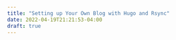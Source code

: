 ```yaml
---
title: "Setting up Your Own Blog with Hugo and Rsync"
date: 2022-04-19T21:21:53-04:00
draft: true
---
```

